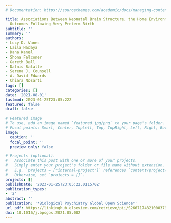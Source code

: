 ```yaml
---
# Documentation: https://sourcethemes.com/academic/docs/managing-content/

title: Associations Between Neonatal Brain Structure, the Home Environment, and Childhood
  Outcomes Following Very Preterm Birth
subtitle: ''
summary: ''
authors:
- Lucy D. Vanes
- Laila Hadaya
- Dana Kanel
- Shona Falconer
- Gareth Ball
- Dafnis Batalle
- Serena J. Counsell
- A. David Edwards
- Chiara Nosarti
tags: []
categories: []
date: '2021-08-01'
lastmod: 2023-01-25T23:05:22Z
featured: false
draft: false

# Featured image
# To use, add an image named `featured.jpg/png` to your page's folder.
# Focal points: Smart, Center, TopLeft, Top, TopRight, Left, Right, BottomLeft, Bottom, BottomRight.
image:
  caption: ''
  focal_point: ''
  preview_only: false

# Projects (optional).
#   Associate this post with one or more of your projects.
#   Simply enter your project's folder or file name without extension.
#   E.g. `projects = ["internal-project"]` references `content/project/deep-learning/index.md`.
#   Otherwise, set `projects = []`.
projects: []
publishDate: '2023-01-25T23:05:22.011570Z'
publication_types:
- '2'
abstract: ''
publication: '*Biological Psychiatry Global Open Science*'
url_pdf: https://linkinghub.elsevier.com/retrieve/pii/S2667174321000379
doi: 10.1016/j.bpsgos.2021.05.002
---
```

